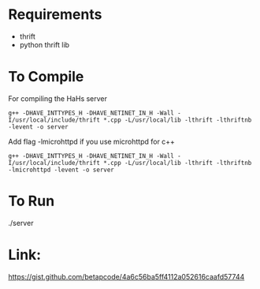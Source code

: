 Requirements
=============
  
 * thrift
 * python thrift lib


To Compile
==========

For compiling the HaHs server 

    g++ -DHAVE_INTTYPES_H -DHAVE_NETINET_IN_H -Wall -I/usr/local/include/thrift *.cpp -L/usr/local/lib -lthrift -lthriftnb -levent -o server

Add flag -lmicrohttpd if you use microhttpd for c++ 

    g++ -DHAVE_INTTYPES_H -DHAVE_NETINET_IN_H -Wall -I/usr/local/include/thrift *.cpp -L/usr/local/lib -lthrift -lthriftnb -lmicrohttpd -levent -o server

To Run
========
./server

Link:
========
https://gist.github.com/betapcode/4a6c56ba5ff4112a052616caafd57744


